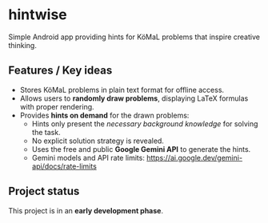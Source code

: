 # hintwise
Simple Android app providing hints for KöMaL problems that inspire creative thinking.

## Features / Key ideas
- Stores KöMaL problems in plain text format for offline access.  
- Allows users to **randomly draw problems**, displaying LaTeX formulas with proper rendering.  
- Provides **hints on demand** for the drawn problems:  
  - Hints only present the *necessary background knowledge* for solving the task.  
  - No explicit solution strategy is revealed.  
  - Uses the free and public **Google Gemini API** to generate the hints.
  - Gemini models and API rate limits: https://ai.google.dev/gemini-api/docs/rate-limits

## Project status
This project is in an **early development phase**.  
